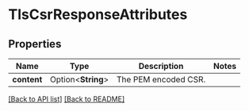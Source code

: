 # TlsCsrResponseAttributes

## Properties

Name | Type | Description | Notes
------------ | ------------- | ------------- | -------------
**content** | Option<**String**> | The PEM encoded CSR. | 

[[Back to API list]](../README.md#documentation-for-api-endpoints) [[Back to README]](../README.md)


